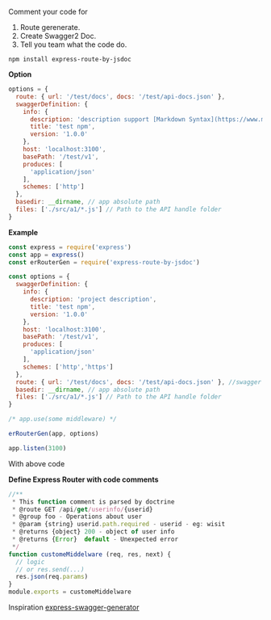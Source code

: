 
Comment your code for 
 1. Route gerenerate.
 2. Create Swagger2 Doc.
 3. Tell you team what the code do.

``npm install express-route-by-jsdoc ``

**Option**

```javascript 
options = {
  route: { url: '/test/docs', docs: '/test/api-docs.json' },
  swaggerDefinition: {
    info: {
      description: 'description support [Markdown Syntax](https://www.markdownguide.org/)',
      title: 'test npm',
      version: '1.0.0'
    },
    host: 'localhost:3100',
    basePath: '/test/v1',
    produces: [
      'application/json'
    ],
    schemes: ['http']
  },
  basedir: __dirname, // app absolute path
  files: ['./src/a1/*.js'] // Path to the API handle folder
}
```
**Example**
```javascript
const express = require('express')
const app = express()
const erRouterGen = require('express-route-by-jsdoc')

const options = {
  swaggerDefinition: {
    info: {
      description: 'project description',
      title: 'test npm',
      version: '1.0.0'
    },
    host: 'localhost:3100',
    basePath: '/test/v1',
    produces: [
      'application/json'
    ],
    schemes: ['http','https']
  },
  route: { url: '/test/docs', docs: '/test/api-docs.json' }, //swagger doc will show on  http://localhost:3100/test/docs
  basedir: __dirname, // app absolute path
  files: ['./src/a1/*.js'] // Path to the API handle folder
}

/* app.use(some middleware) */

erRouterGen(app, options)

app.listen(3100)

```
With above code  


**Define Express Router with code comments**

```javascript
//**
 * This function comment is parsed by doctrine
 * @route GET /api/get/userinfo/{userid}
 * @group foo - Operations about user
 * @param {string} userid.path.required - userid - eg: wisit
 * @returns {object} 200 - object of user info
 * @returns {Error}  default - Unexpected error
 */
function customeMiddelware (req, res, next) {
  // logic
  // or res.send(...)
  res.json(req.params)
}
module.exports = customeMiddelware
```
Inspiration  [express-swagger-generator](https://www.npmjs.com/package/express-swagger-generator)
